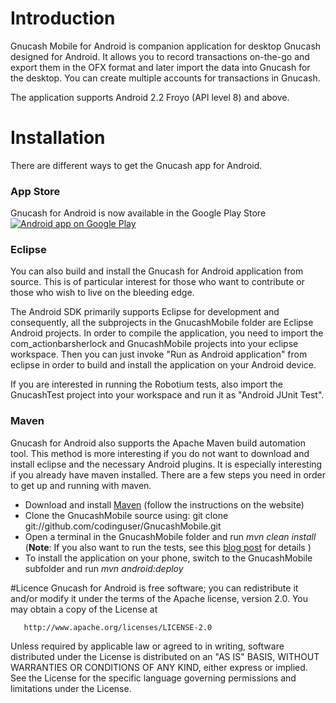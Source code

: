 # Introduction

Gnucash Mobile for Android is companion application for desktop Gnucash designed for Android.
It allows you to record transactions on-the-go and export them in the OFX format and later import the data into Gnucash for the desktop. You can create multiple accounts for transactions in Gnucash.

The application supports Android 2.2 Froyo (API level 8) and above. 


# Installation

There are different ways to get the Gnucash app for Android.


### App Store

Gnucash for Android is now available in the Google Play Store
<a href="http://play.google.com/store/apps/details?id=org.gnucash.android">
  <img alt="Android app on Google Play" src="http://developer.android.com/images/brand/en_generic_rgb_wo_60.png" />
</a>

### Eclipse

You can also build and install the Gnucash for Android application from source. This is of particular interest for those who want to contribute or those who wish to live on the bleeding edge. 

The Android SDK primarily supports Eclipse for development and consequently, all the subprojects in the GnucashMobile folder are Eclipse Android projects. In order to compile the application, you need to import the com_actionbarsherlock and GnucashMobile projects into your eclipse workspace. Then you can just invoke "Run as Android application" from eclipse in order to build and install the application on your Android device.

If you are interested in running the Robotium tests, also import the GnucashTest project into your workspace and run it as "Android JUnit Test".

### Maven

Gnucash for Android also supports the Apache Maven build automation tool. 
This method is more interesting if you do not want to download and install eclipse and the necessary Android plugins. It is especially interesting if you already have maven installed.
There are a few steps you need in order to get up and running with maven. 

* Download and install [Maven](http://maven.apache.org/download.html) (follow the instructions on the website)
* Clone the GnucashMobile source using: git clone git://github.com/codinguser/GnucashMobile.git
* Open a terminal in the GnucashMobile folder and run *mvn clean install*
(**Note**: If you also want to run the tests, see this [blog post](http://goo.gl/TprMw) for details )
* To install the application on your phone, switch to the GnucashMobile subfolder and run *mvn android:deploy*

#Licence
Gnucash for Android is free software; you can redistribute it and/or 
modify it under the terms of the Apache license, version 2.0.
You may obtain a copy of the License at

       http://www.apache.org/licenses/LICENSE-2.0

Unless required by applicable law or agreed to in writing, software
distributed under the License is distributed on an "AS IS" BASIS,
WITHOUT WARRANTIES OR CONDITIONS OF ANY KIND, either express or implied.
See the License for the specific language governing permissions and 
limitations under the License.
